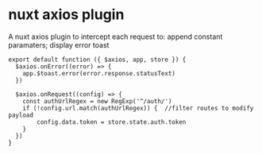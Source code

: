 # nuxt axios plugin

A nuxt axios plugin to intercept each request to: append constant paramaters; display error toast

```
export default function ({ $axios, app, store }) {
  $axios.onError((error) => {
    app.$toast.error(error.response.statusText)
  })

  $axios.onRequest((config) => {
    const authUrlRegex = new RegExp('^/auth/')
    if (!config.url.match(authUrlRegex)) {  //filter routes to modify payload
        config.data.token = store.state.auth.token
    }
  })
}
  
```

